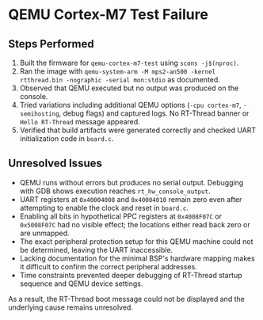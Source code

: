 # QEMU Cortex-M7 Test Failure

## Steps Performed
1. Built the firmware for `qemu-cortex-m7-test` using `scons -j$(nproc)`.
2. Ran the image with `qemu-system-arm -M mps2-an500 -kernel rtthread.bin -nographic -serial mon:stdio` as documented.
3. Observed that QEMU executed but no output was produced on the console.
4. Tried variations including additional QEMU options (`-cpu cortex-m7`, `-semihosting`, debug flags) and captured logs. No RT-Thread banner or `Hello RT-Thread` message appeared.
5. Verified that build artifacts were generated correctly and checked UART initialization code in `board.c`.

## Unresolved Issues
- QEMU runs without errors but produces no serial output. Debugging with GDB shows execution reaches `rt_hw_console_output`.
- UART registers at `0x40004008` and `0x40004010` remain zero even after attempting to enable the clock and reset in `board.c`.
- Enabling all bits in hypothetical PPC registers at `0x4008F07C` or `0x5008F07C` had no visible effect; the locations either read back zero or are unmapped.
- The exact peripheral protection setup for this QEMU machine could not be determined, leaving the UART inaccessible.
- Lacking documentation for the minimal BSP's hardware mapping makes it difficult to confirm the correct peripheral addresses.
- Time constraints prevented deeper debugging of RT-Thread startup sequence and QEMU device settings.

As a result, the RT-Thread boot message could not be displayed and the underlying cause remains unresolved.
